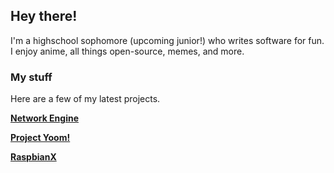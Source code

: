 ## Hey there!

I'm a highschool sophomore (upcoming junior!) who writes software for fun. I enjoy anime, all things open-source, memes, and more.

### My stuff

Here are a few of my latest projects.

**[Network Engine](https://mikedev101.github.io/Network-Engine/index.html)**

**[Project Yoom!](https://mikedev101.github.io/Yoom/index.html)**

**[RaspbianX](https://mikedev101.github.io/RaspbianX)**
